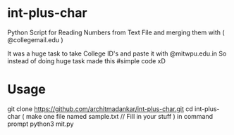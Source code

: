 # int-plus-char
Python Script for Reading Numbers from Text File and merging them with ( @collegemail.edu )

It was a huge task to take College ID's and paste it with @mitwpu.edu.in 
So instead of doing huge task made this #simple code xD

# Usage
git clone https://github.com/architmadankar/int-plus-char.git
cd int-plus-char
( make one file named sample.txt // Fill in your stuff )
in command prompt 
python3 mit.py
